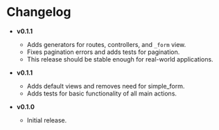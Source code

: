 # Changelog

* __v0.1.1__
    * Adds generators for routes, controllers, and `_form` view.
    * Fixes pagination errors and adds tests for pagination.
    * This release should be stable enough for real-world applications.

* __v0.1.1__
    * Adds default views and removes need for simple_form.
    * Adds tests for basic functionality of all main actions.

* __v0.1.0__
    * Initial release.
